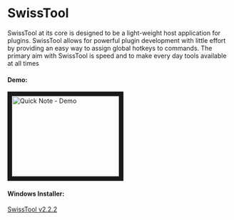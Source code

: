 # SwissTool
SwissTool at its core is designed to be a light-weight host application for plugins. SwissTool allows for powerful plugin development with little effort by providing an easy way to assign global hotkeys to commands. The primary aim with SwissTool is speed and to make every day tools available at all times

#### Demo: 

<a href="http://www.youtube.com/watch?feature=player_embedded&v=eCXzBnEN3-8" target="_blank"><img src="https://i.ytimg.com/vi/eCXzBnEN3-8/hqdefault.jpg?sqp=-oaymwEZCPYBEIoBSFXyq4qpAwsIARUAAIhCGAFwAQ==&rs=AOn4CLBSbyypOuZCG7BZIKkeMPxJus89iQ" 
alt="Quick Note - Demo" width="240" height="180" border="10" /></a>

#### Windows Installer:
[SwissTool v2.2.2](https://github.com/winkvist/SwissTool/releases/download/2.2.2/Installer.zip)
